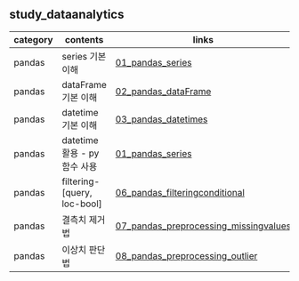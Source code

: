 ## study_dataanalytics

|category|contents|links|
|--|--|--|
|pandas|series 기본 이해|[01_pandas_series](./docs/pandas/01_pandas_series.ipynb)|
|pandas|dataFrame 기본 이해|[02_pandas_dataFrame](./docs/pandas/02_pandas_dataFrame.ipynb)|
|pandas|datetime 기본 이해|[03_pandas_datetimes](./docs/pandas/03_pandas_datetimes.ipynb)|
|pandas|datetime 활용 - py함수 사용|[01_pandas_series](./docs/pandas/04_pandas_apply.py)|
|pandas|filtering-[query, loc-bool]|[06_pandas_filteringconditional](./docs/pandas/06_pandas_filteringconditional.ipynb)|
|pandas|결측치 제거법|[07_pandas_preprocessing_missingvalues](./docs/pandas/07_pandas_preprocessing_missingvalues.ipynb)|
|pandas|이상치 판단법|[08_pandas_preprocessing_outlier](./docs/pandas/08_pandas_preprocessing_outlier.ipynb)|
